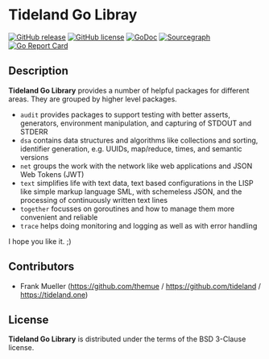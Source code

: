 # Tideland Go Libray

[![GitHub release](https://img.shields.io/github/release/tideland/go.svg)](https://github.com/tideland/go)
[![GitHub license](https://img.shields.io/badge/license-New%20BSD-blue.svg)](https://raw.githubusercontent.com/tideland/go/master/LICENSE)
[![GoDoc](https://godoc.org/github.com/tideland/go?status.svg)](https://godoc.org/github.com/tideland/go)
[![Sourcegraph](https://sourcegraph.com/github.com/tideland/go/-/badge.svg)](https://sourcegraph.com/github.com/tideland/go?badge)
[![Go Report Card](https://goreportcard.com/badge/github.com/tideland/go)](https://goreportcard.com/report/tideland.one/go)

## Description

**Tideland Go Library** provides a number of helpful packages for different areas. They
are grouped by higher level packages.

- `audit` provides packages to support testing with better asserts, generators, environment
  manipulation, and capturing of STDOUT and STDERR
- `dsa` contains data structures and algorithms like collections and sorting, identifier
  generation, e.g. UUIDs, map/reduce, times, and semantic versions
- `net` groups the work with the network like web applications and JSON Web Tokens (JWT)
- `text` simplifies life with text data, text based configurations in the LISP like 
  simple markup language SML, with schemeless JSON, and the processing of continuously 
  written text lines
- `together` focusses on goroutines and how to manage them more convenient and reliable
- `trace` helps doing monitoring and logging as well as with error handling

I hope you like it. ;)

## Contributors

- Frank Mueller (https://github.com/themue / https://github.com/tideland / https://tideland.one)

## License

**Tideland Go Library** is distributed under the terms of the BSD 3-Clause license.
